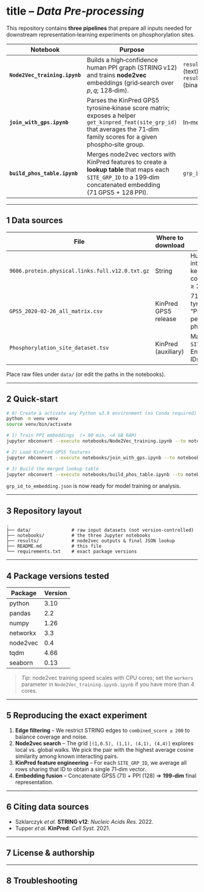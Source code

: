# title – *Data Pre‑processing*

This repository contains **three pipelines** that prepare all inputs needed for downstream representation‑learning experiments on phosphorylation sites.

| Notebook                      | Purpose                                                                                                                                                                       | Key Outputs                                                                               |
| ----------------------------  | ----------------------------------------------------------------------------------------------------------------------------------------------------------------------------- | ----------------------------------------------------------------------------------------- |
| **`Node2Vec_training.ipynb`** | Builds a high‑confidence human PPI graph (STRING v12) and trains **node2vec** embeddings (grid‑search over $p,q$; 128‑dim).                                                   | `results/ppi_node2vec.emb.txt` (text), `results/ppi_node2vec.kv` (binary word2vec format) |
| **`join_with_gps.ipynb`**     | Parses the KinPred GPS5 tyrosine‑kinase score matrix; exposes a helper `get_kinpred_feat(site_grp_id)` that averages the 71‑dim family scores for a given phospho‑site group. | In‑memory feature vectors                                                                 |
| **`build_phos_table.ipynb`**  | Merges node2vec vectors with KinPred features to create a **lookup table** that maps each `SITE_GRP_ID` to a 199‑dim concatenated embedding (71 GPS5 + 128 PPI).              | `grp_id_to_embedding.json`                                                                |

---

## 1  Data sources

| File                                            | Where to download                      | Notes                                                                        |
| ----------------------------------------------- | -------------------------------------- | ---------------------------------------------------------------------------- |
| `9606.protein.physical.links.full.v12.0.txt.gz` | String                                 | Human physical interactions; we keep edges with combined_score ≥ 200.        | 
| `GPS5_2020-02-26_all_matrix.csv`                | KinPred GPS5 release                   | 71 tyrosine‑kinase “Proba” scores per potential phospho‑site.                |
| `Phosphorylation_site_dataset.tsv`              | KinPred (auxiliary)                    | Maps `SITE_GRP_ID` ⟶ Ensembl protein IDs.                                    |

Place raw files under `data/` (or edit the paths in the notebooks).

---

## 2  Quick‑start

```bash
# 0) Create & activate any Python ≥3.9 environment (no Conda required)
python -m venv venv
source venv/bin/activate

# 1) Train PPI embeddings  (≈ 90 min, <4 GB RAM)
jupyter nbconvert --execute notebooks/Node2Vec_training.ipynb --to notebook

# 2) Load KinPred GPS5 features
jupyter nbconvert --execute notebooks/join_with_gps.ipynb --to notebook

# 3) Build the merged lookup table
jupyter nbconvert --execute notebooks/build_phos_table.ipynb --to notebook
```

`grp_id_to_embedding.json` is now ready for model training or analysis.

---

## 3  Repository layout

```
.
├── data/               # raw input datasets (not version‑controlled)
├── notebooks/          # the three Jupyter notebooks
├── results/            # node2vec outputs & final JSON lookup
├── README.md           # this file
└── requirements.txt    # exact package versions
```

---

## 4  Package versions tested

| Package  | Version |
| -------- | ------- |
| python   | 3.10    |
| pandas   | 2.2     |
| numpy    | 1.26    |
| networkx | 3.3     |
| node2vec | 0.4     |
| tqdm     | 4.66    |
| seaborn  | 0.13    |

> *Tip*: node2vec training speed scales with CPU cores; set the `workers` parameter in `Node2Vec_training.ipynb.ipynb` if you have more than 4 cores.

---

## 5  Reproducing the exact experiment

1. **Edge filtering** – We restrict STRING edges to `combined_score ≥ 200` to balance coverage and noise.
2. **Node2vec search** – The grid `[(1,0.5), (1,1), (4,1), (4,4)]` explores local vs. global walks. We pick the pair with the highest average cosine similarity among known interacting pairs.
3. **KinPred feature engineering** – For each `SITE_GRP_ID`, we average all rows sharing that ID to obtain a single 71‑dim vector.
4. **Embedding fusion** – Concatenate GPS5 (71) + PPI (128) ⇒ **199‑dim** final representation.
---

## 6  Citing data sources

* Szklarczyk *et al.* **STRING v12**: *Nucleic Acids Res.* 2022.
* Tupper *et al.* **KinPred**: *Cell Syst.* 2021.

---

## 7  License & authorship



---

## 8  Troubleshooting
